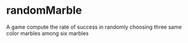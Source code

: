 # randomMarble
A game compute the rate of success in randomly choosing three same color marbles among six marbles
